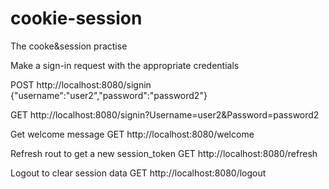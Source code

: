 # cookie-session
The cooke&session practise

Make a sign-in request with the appropriate credentials

POST http://localhost:8080/signin
{"username":"user2","password":"password2"}

GET http://localhost:8080/signin?Username=user2&Password=password2

Get welcome message
GET http://localhost:8080/welcome

Refresh rout to get a new session_token
GET http://localhost:8080/refresh

Logout to clear session data
GET http://localhost:8080/logout

